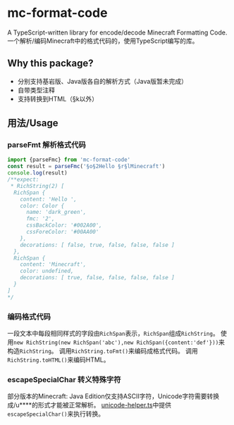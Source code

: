 # mc-format-code
A TypeScript-written library for encode/decode Minecraft Formatting Code.
一个解析/编码Minecraft中的格式代码的，使用TypeScript编写的库。
## Why this package?
- 分别支持基岩版、Java版各自的解析方式（Java版暂未完成）
- 自带类型注释
- 支持转换到HTML（§k以外）
## 用法/Usage
### parseFmt 解析格式代码
```ts
import {parseFmc} from 'mc-format-code'
const result = parseFmc('§o§2Hello §r§lMinecraft')
console.log(result)
/**expect:
 * RichString(2) [
  RichSpan {
    content: 'Hello ',
    color: Color {
      name: 'dark_green',
      fmc: '2',
      cssBackColor: '#002A00',
      cssForeColor: '#00AA00'
    },
    decorations: [ false, true, false, false, false ]
  },
  RichSpan {
    content: 'Minecraft',
    color: undefined,
    decorations: [ true, false, false, false, false ]
  }
]
*/
```
### 编码格式代码
一段文本中每段相同样式的字段由```RichSpan```表示，```RichSpan```组成```RichString```。
使用```new RichString(new RichSpan('abc'),new RichSpan({content:'def'}))```来构造```RichString```。
调用```RichString.toFmt()```来编码成格式代码。
调用```RichString.toHTML()```来编码HTML。

### escapeSpecialChar 转义特殊字符
部分版本的Minecraft: Java Edition仅支持ASCII字符，Unicode字符需要转换成/u****的形式才能被正常解析。
[unicode-helper.ts](./src/unicode-helper.ts)中提供```escapeSpecialChar()```来执行转换。
